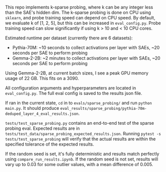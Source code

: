 This repo implements k-sparse probing, where k can be any integer less than the SAE's hidden dim. The k-sparse probing is done on CPU using `sklearn`, and probe training speed can depend on CPU speed. By default, we evaluate k of [1, 2, 5], but this can be increased in `eval_config.py`. Probe training speed can slow significantly if using k > 10 and < 10 CPU cores.

Estimated runtime per dataset (currently there are 6 datasets):

- Pythia-70M: ~10 seconds to collect activations per layer with SAEs, ~20 seconds per SAE to perform probing
- Gemma-2-2B: ~2 minutes to collect activations per layer with SAEs, ~20 seconds per SAE to perform probing

Using Gemma-2-2B, at current batch sizes, I see a peak GPU memory usage of 22 GB. This fits on a 3090.

All configuration arguments and hyperparameters are located in `eval_config.py`. The full eval config is saved to the results json file.

If ran in the current state, `cd` in to `evals/sparse_probing/` and run `python main.py`. It should produce `eval_results/sparse_probing/pythia-70m-deduped_layer_4_eval_results.json`.

`tests/test_sparse_probing.py` contains an end-to-end test of the sparse probing eval. Expected results are in `tests/test_data/sparse_probing_expected_results.json`. Running `pytest -s tests/test_sparse_probing` will verify that the actual results are within the specified tolerance of the expected results.

If the random seed is set, it's fully deterministic and results match perfectly using `compare_run_results.ipynb`. If the random seed is not set, results will vary up to 0.03 for some outlier values, with a mean difference of 0.005.
